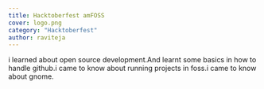 ```yaml
---
title: Hacktoberfest amFOSS
cover: logo.png
category: "Hacktoberfest"
author: raviteja
---
```

i learned about open source development.And learnt some basics in how to handle github.i came to know about running projects in foss.i came to know about gnome.
